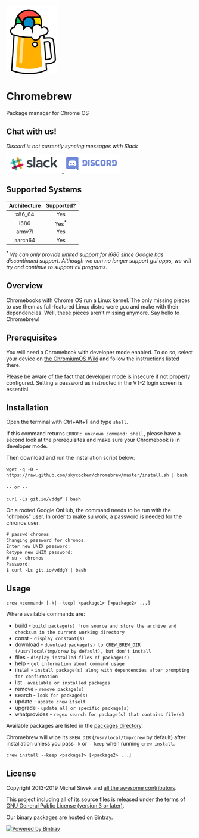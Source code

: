 <p><img src="/images/brew.png" alt="Chromebrew logo" /></p>

Chromebrew
==========

Package manager for Chrome OS

Chat with us!
-------------
<p><em>Discord is not currently syncing messages with Slack</em></p>
<p><a href="https://join.slack.com/t/chromebrew/shared_invite/enQtNDA2MTQ5ODQ3NDc2LTA0ZmJlMGFmNmZhOTYwNDE3ZDY0NDA0MWI0OTE3MzJkYTQxN2UxMWQ1YTEzOWFmNTliMGM4NDZjYzY2NjczZGE" target="_blank"><img src="/images/slack.png" alt="Slack Invite" />
<a href="https://discord.gg/QRrzBXN" target="_blank"><img src="/images/discord.png" alt="Discord Invite" /></a></p>

Supported Systems
-----------------

| Architecture | Supported? |
|:---:|:---:|
| x86_64 | Yes |
| i686 | Yes<sup>*</sup> |
| armv7l | Yes |
| aarch64 | Yes |

<sup>*</sup> <em>We can only provide limited support for i686 since Google has discontinued support.  Although we can no longer support gui apps, we will try and continue to support cli programs.</em>

Overview
--------

Chromebooks with Chrome OS run a Linux kernel. The only missing pieces to use them as full-featured Linux distro were gcc and make with their dependencies. Well, these pieces aren't missing anymore. Say hello to Chromebrew!

Prerequisites
-------------

You will need a Chromebook with developer mode enabled.  To do so, select your device on
[the ChromiumOS Wiki](https://www.chromium.org/chromium-os/developer-information-for-chrome-os-devices) and follow the instructions listed there.

Please be aware of the fact that developer mode is insecure if not properly configured. Setting a password as instructed in the VT-2 login screen is essential.

Installation
------------
Open the terminal with Ctrl+Alt+T and type `shell`.

If this command returns `ERROR: unknown command: shell`, please have a second look at the prerequisites and make sure your Chromebook is in developer mode.

Then download and run the installation script below:

    wget -q -O - https://raw.github.com/skycocker/chromebrew/master/install.sh | bash

    -- or --

    curl -Ls git.io/vddgY | bash

On a rooted Google OnHub, the command needs to be run with the "chronos" user. In order to make su work, a password is needed for the chronos user.

    # passwd chronos
    Changing password for chronos.
    Enter new UNIX password:
    Retype new UNIX password:
    # su - chronos
    Password:
    $ curl -Ls git.io/vddgY | bash

Usage
-----

    crew <command> [-k|--keep] <package1> [<package2> ...]

Where available commands are:

  * build - `build package(s) from source and store the archive and checksum in the current working directory`
  * const - `display constant(s)`
  * download - `download package(s) to CREW_BREW_DIR (/usr/local/tmp/crew by default), but don't install`
  * files - `display installed files of package(s)`
  * help - `get information about command usage`
  * install - `install package(s) along with dependencies after prompting for confirmation`
  * list - `available or installed packages`
  * remove - `remove package(s)`
  * search - `look for package(s)`
  * update - `update crew itself`
  * upgrade - `update all or specific package(s)`
  * whatprovides - `regex search for package(s) that contains file(s)`

Available packages are listed in the [packages directory](https://github.com/skycocker/chromebrew/tree/master/packages).

Chromebrew will wipe its `BREW_DIR` (`/usr/local/tmp/crew` by default) after installation unless you pass `-k` or `--keep` when running `crew install`.

    crew install --keep <package1> [<package2> ...]

License
-------

Copyright 2013-2019 Michal Siwek and [all the awesome contributors](https://github.com/skycocker/chromebrew/graphs/contributors).

This project including all of its source files is released under the terms of [GNU General Public License (version 3 or later)](http://www.gnu.org/licenses/gpl.txt).

Our binary packages are hosted on [Bintray](https://bintray.com/chromebrew/chromebrew).

<a href="https://bintray.com/chromebrew/chromebrew" target="_blank"><img src="https://github.com/skycocker/chromebrew/blob/master/images/Powered-by-Bintray_Banner_16-6-16-green.png" alt="Powered by Bintray" /></a>
